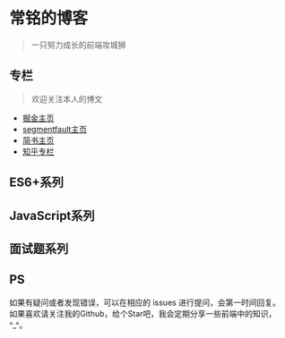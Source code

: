 # 常铭的博客
> 一只努力成长的前端攻城狮

## 专栏
> 欢迎关注本人的博文
* [掘金主页](https://juejin.im/user/59476614ac502e5490e08cb2)
* [segmentfault主页](https://segmentfault.com/u/jiushiguang_5c3aeade8ba3d)
* [简书主页](https://www.jianshu.com/u/8696b57c3b4e)
* [知乎专栏](https://www.zhihu.com/people/hao-zhao-xing-25/activities)

## ES6+系列

## JavaScript系列

## 面试题系列

## PS
如果有疑问或者发现错误，可以在相应的 issues 进行提问，会第一时间回复。
<br />
如果喜欢请关注我的Github，给个Star吧，我会定期分享一些前端中的知识，^_^。

